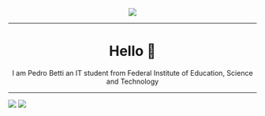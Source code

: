 <div id="header" align="center">
  <img src="https://media1.giphy.com/media/v1.Y2lkPTc5MGI3NjExZGU3ZWVlZTg1ZDdiYTgzZmJlZjY3MGEwZDQ1NTE0YjUxM2M2ZmZlYSZjdD1n/qgQUggAC3Pfv687qPC/giphy.gif"/>
</div>
<hr>
<h1 align="center">Hello 👋</h1>
<p align="center">I am Pedro Betti an IT student from Federal Institute of Education, Science and Technology</p>
<hr>
<img src="https://github-readme-stats.vercel.app/api?username=malabetti"/>
<img src="https://github-readme-stats.vercel.app/api/top-langs/?username=malabetti&langs_count=8"/>
